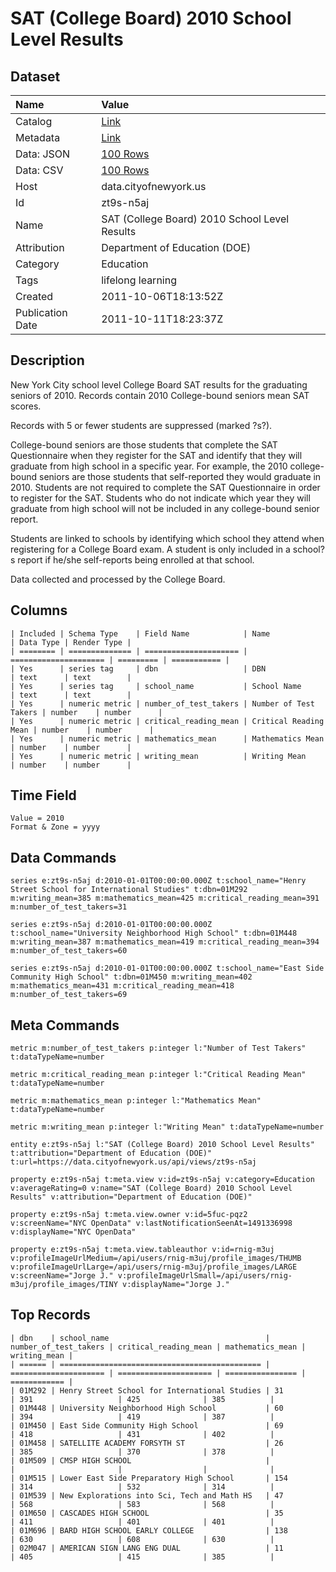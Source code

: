 # SAT (College Board) 2010 School Level Results

## Dataset

| Name | Value |
| :--- | :---- |
| Catalog | [Link](https://catalog.data.gov/dataset/sat-college-board-2010-school-level-results-5c6d6) |
| Metadata | [Link](https://data.cityofnewyork.us/api/views/zt9s-n5aj) |
| Data: JSON | [100 Rows](https://data.cityofnewyork.us/api/views/zt9s-n5aj/rows.json?max_rows=100) |
| Data: CSV | [100 Rows](https://data.cityofnewyork.us/api/views/zt9s-n5aj/rows.csv?max_rows=100) |
| Host | data.cityofnewyork.us |
| Id | zt9s-n5aj |
| Name | SAT (College Board) 2010 School Level Results |
| Attribution | Department of Education (DOE) |
| Category | Education |
| Tags | lifelong learning |
| Created | 2011-10-06T18:13:52Z |
| Publication Date | 2011-10-11T18:23:37Z |

## Description

New York City school level College Board SAT results for the graduating seniors of 2010.  Records contain 2010 College-bound seniors mean SAT scores. 

Records with 5 or fewer students are suppressed (marked ?s?). 

College-bound seniors are those students that complete the SAT Questionnaire when they register for the SAT and identify that they will graduate from high school in a specific year. For example, the 2010 college-bound seniors are those students that self-reported they would graduate in 2010. Students are not required to complete the SAT Questionnaire in order to register for the SAT. Students who do not indicate which year they will graduate from high school will not be included in any college-bound senior report.  

Students are linked to schools by identifying which school they attend when registering for a College Board exam. A student is only included in a school?s report if he/she self-reports being enrolled at that school. 

Data collected and processed by the College Board.

## Columns

```ls
| Included | Schema Type    | Field Name            | Name                  | Data Type | Render Type |
| ======== | ============== | ===================== | ===================== | ========= | =========== |
| Yes      | series tag     | dbn                   | DBN                   | text      | text        |
| Yes      | series tag     | school_name           | School Name           | text      | text        |
| Yes      | numeric metric | number_of_test_takers | Number of Test Takers | number    | number      |
| Yes      | numeric metric | critical_reading_mean | Critical Reading Mean | number    | number      |
| Yes      | numeric metric | mathematics_mean      | Mathematics Mean      | number    | number      |
| Yes      | numeric metric | writing_mean          | Writing Mean          | number    | number      |
```

## Time Field

```ls
Value = 2010
Format & Zone = yyyy
```

## Data Commands

```ls
series e:zt9s-n5aj d:2010-01-01T00:00:00.000Z t:school_name="Henry Street School for International Studies" t:dbn=01M292 m:writing_mean=385 m:mathematics_mean=425 m:critical_reading_mean=391 m:number_of_test_takers=31

series e:zt9s-n5aj d:2010-01-01T00:00:00.000Z t:school_name="University Neighborhood High School" t:dbn=01M448 m:writing_mean=387 m:mathematics_mean=419 m:critical_reading_mean=394 m:number_of_test_takers=60

series e:zt9s-n5aj d:2010-01-01T00:00:00.000Z t:school_name="East Side Community High School" t:dbn=01M450 m:writing_mean=402 m:mathematics_mean=431 m:critical_reading_mean=418 m:number_of_test_takers=69
```

## Meta Commands

```ls
metric m:number_of_test_takers p:integer l:"Number of Test Takers" t:dataTypeName=number

metric m:critical_reading_mean p:integer l:"Critical Reading Mean" t:dataTypeName=number

metric m:mathematics_mean p:integer l:"Mathematics Mean" t:dataTypeName=number

metric m:writing_mean p:integer l:"Writing Mean" t:dataTypeName=number

entity e:zt9s-n5aj l:"SAT (College Board) 2010 School Level Results" t:attribution="Department of Education (DOE)" t:url=https://data.cityofnewyork.us/api/views/zt9s-n5aj

property e:zt9s-n5aj t:meta.view v:id=zt9s-n5aj v:category=Education v:averageRating=0 v:name="SAT (College Board) 2010 School Level Results" v:attribution="Department of Education (DOE)"

property e:zt9s-n5aj t:meta.view.owner v:id=5fuc-pqz2 v:screenName="NYC OpenData" v:lastNotificationSeenAt=1491336998 v:displayName="NYC OpenData"

property e:zt9s-n5aj t:meta.view.tableauthor v:id=rnig-m3uj v:profileImageUrlMedium=/api/users/rnig-m3uj/profile_images/THUMB v:profileImageUrlLarge=/api/users/rnig-m3uj/profile_images/LARGE v:screenName="Jorge J." v:profileImageUrlSmall=/api/users/rnig-m3uj/profile_images/TINY v:displayName="Jorge J."
```

## Top Records

```ls
| dbn    | school_name                                   | number_of_test_takers | critical_reading_mean | mathematics_mean | writing_mean | 
| ====== | ============================================= | ===================== | ===================== | ================ | ============ | 
| 01M292 | Henry Street School for International Studies | 31                    | 391                   | 425              | 385          | 
| 01M448 | University Neighborhood High School           | 60                    | 394                   | 419              | 387          | 
| 01M450 | East Side Community High School               | 69                    | 418                   | 431              | 402          | 
| 01M458 | SATELLITE ACADEMY FORSYTH ST                  | 26                    | 385                   | 370              | 378          | 
| 01M509 | CMSP HIGH SCHOOL                              |                       |                       |                  |              | 
| 01M515 | Lower East Side Preparatory High School       | 154                   | 314                   | 532              | 314          | 
| 01M539 | New Explorations into Sci, Tech and Math HS   | 47                    | 568                   | 583              | 568          | 
| 01M650 | CASCADES HIGH SCHOOL                          | 35                    | 411                   | 401              | 401          | 
| 01M696 | BARD HIGH SCHOOL EARLY COLLEGE                | 138                   | 630                   | 608              | 630          | 
| 02M047 | AMERICAN SIGN LANG ENG DUAL                   | 11                    | 405                   | 415              | 385          | 
```